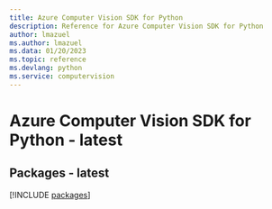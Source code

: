 ```yaml
---
title: Azure Computer Vision SDK for Python
description: Reference for Azure Computer Vision SDK for Python
author: lmazuel
ms.author: lmazuel
ms.data: 01/20/2023
ms.topic: reference
ms.devlang: python
ms.service: computervision
---
```

# Azure Computer Vision SDK for Python - latest
## Packages - latest
[!INCLUDE [packages](computer-vision-index.md)]